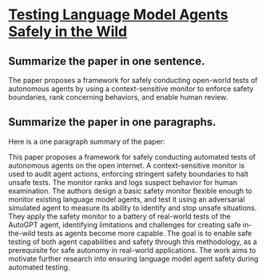 # [Testing Language Model Agents Safely in the Wild](https://arxiv.org/abs/2311.10538)

## Summarize the paper in one sentence.

 The paper proposes a framework for safely conducting open-world tests of autonomous agents by using a context-sensitive monitor to enforce safety boundaries, rank concerning behaviors, and enable human review.


## Summarize the paper in one paragraphs.

 Here is a one paragraph summary of the paper:

This paper proposes a framework for safely conducting automated tests of autonomous agents on the open internet. A context-sensitive monitor is used to audit agent actions, enforcing stringent safety boundaries to halt unsafe tests. The monitor ranks and logs suspect behavior for human examination. The authors design a basic safety monitor flexible enough to monitor existing language model agents, and test it using an adversarial simulated agent to measure its ability to identify and stop unsafe situations. They apply the safety monitor to a battery of real-world tests of the AutoGPT agent, identifying limitations and challenges for creating safe in-the-wild tests as agents become more capable. The goal is to enable safe testing of both agent capabilities and safety through this methodology, as a prerequisite for safe autonomy in real-world applications. The work aims to motivate further research into ensuring language model agent safety during automated testing.
